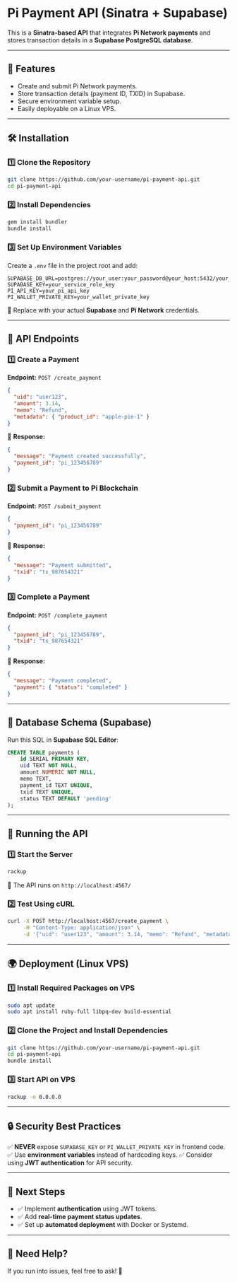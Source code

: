 # Pi Payment API (Sinatra + Supabase)

This is a **Sinatra-based API** that integrates **Pi Network payments** and stores transaction details in a **Supabase PostgreSQL database**.

---

## **🚀 Features**
- Create and submit Pi Network payments.
- Store transaction details (payment ID, TXID) in Supabase.
- Secure environment variable setup.
- Easily deployable on a Linux VPS.

---

## **🛠 Installation**

### **1️⃣ Clone the Repository**
```sh
git clone https://github.com/your-username/pi-payment-api.git
cd pi-payment-api
```

### **2️⃣ Install Dependencies**
```sh
gem install bundler
bundle install
```

### **3️⃣ Set Up Environment Variables**
Create a `.env` file in the project root and add:
```env
SUPABASE_DB_URL=postgres://your_user:your_password@your_host:5432/your_database
SUPABASE_KEY=your_service_role_key
PI_API_KEY=your_pi_api_key
PI_WALLET_PRIVATE_KEY=your_wallet_private_key
```
🔹 Replace with your actual **Supabase** and **Pi Network** credentials.

---

## **📝 API Endpoints**

### **1️⃣ Create a Payment**
**Endpoint:** `POST /create_payment`
```json
{
  "uid": "user123",
  "amount": 3.14,
  "memo": "Refund",
  "metadata": { "product_id": "apple-pie-1" }
}
```
📌 **Response:**
```json
{
  "message": "Payment created successfully",
  "payment_id": "pi_123456789"
}
```

### **2️⃣ Submit a Payment to Pi Blockchain**
**Endpoint:** `POST /submit_payment`
```json
{
  "payment_id": "pi_123456789"
}
```
📌 **Response:**
```json
{
  "message": "Payment submitted",
  "txid": "tx_987654321"
}
```

### **3️⃣ Complete a Payment**
**Endpoint:** `POST /complete_payment`
```json
{
  "payment_id": "pi_123456789",
  "txid": "tx_987654321"
}
```
📌 **Response:**
```json
{
  "message": "Payment completed",
  "payment": { "status": "completed" }
}
```

---

## **💾 Database Schema (Supabase)**
Run this SQL in **Supabase SQL Editor**:
```sql
CREATE TABLE payments (
    id SERIAL PRIMARY KEY,
    uid TEXT NOT NULL,
    amount NUMERIC NOT NULL,
    memo TEXT,
    payment_id TEXT UNIQUE,
    txid TEXT UNIQUE,
    status TEXT DEFAULT 'pending'
);
```

---

## **🚀 Running the API**
### **1️⃣ Start the Server**
```sh
rackup
```
📌 The API runs on `http://localhost:4567/`

### **2️⃣ Test Using cURL**
```sh
curl -X POST http://localhost:4567/create_payment \
     -H "Content-Type: application/json" \
     -d '{"uid": "user123", "amount": 3.14, "memo": "Refund", "metadata": {"product_id": "apple-pie-1"}}'
```

---

## **🌍 Deployment (Linux VPS)**
### **1️⃣ Install Required Packages on VPS**
```sh
sudo apt update
sudo apt install ruby-full libpq-dev build-essential
```
### **2️⃣ Clone the Project and Install Dependencies**
```sh
git clone https://github.com/your-username/pi-payment-api.git
cd pi-payment-api
bundle install
```
### **3️⃣ Start API on VPS**
```sh
rackup -o 0.0.0.0
```

---

## **🔒 Security Best Practices**
✅ **NEVER** expose `SUPABASE_KEY` or `PI_WALLET_PRIVATE_KEY` in frontend code.
✅ Use **environment variables** instead of hardcoding keys.
✅ Consider using **JWT authentication** for API security.

---

## **📌 Next Steps**
- ✅ Implement **authentication** using JWT tokens.
- ✅ Add **real-time payment status updates**.
- ✅ Set up **automated deployment** with Docker or Systemd.

---

## **💬 Need Help?**
If you run into issues, feel free to ask! 🚀

